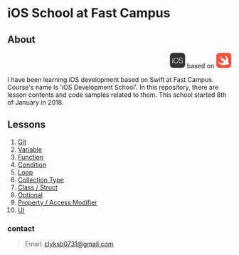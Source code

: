 # iOS School at Fast Campus

## About

<p align="right">
<a href="https://www.apple.com/kr/ios"><img src="./contents/logo_iOS.png" height="35" alt="logo swift"></a> based on <a href="https://www.swift.org"><img src="./contents/logo_swift.png" height="35" alt="logo iOS"></a>
</p>

I have been learning iOS development based on Swift at Fast Campus. Course's name is 'iOS Development School'. In this repository, there are lesson contents and code samples related to them. This school started 8th of January in 2018.

## Lessons

1. [Git](./Lessons/git.md)
2. [Variable](./Lessons/variable.md)
3. [Function](./Lessons/function.md)
4. [Condition](./Lessons/condition.md)
5. [Loop](./Lessons/loop.md)
6. [Collection Type](./Lessons/collection_type)
7. [Class / Struct](./Lessons/class_struct.md)
8. [Optional](./Lessons/optional.md)
9. [Property / Access Modifier](./Lessons/property_access_modifier.md)
10. [UI](./Lessons/ui.md)

### contact
> Email: clyksb0731@gmail.com

